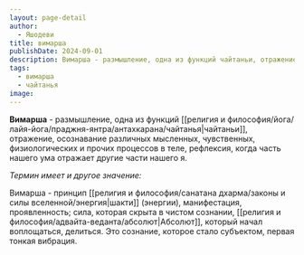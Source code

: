 ```yaml
---
layout: page-detail
author:
  - Яшодеви
title: вимарша
publishDate: 2024-09-01
description: Вимарша - размышление, одна из функций чайтаньи, отражение, осознавание различных мысленных, чувственных, физиологических и прочих процессов в теле, рефлексия, когда часть нашего ума отражает другие части нашего я.
tags:
  - вимарша
  - чайтанья
image:
---
```

**Вимарша** - размышление, одна из функций [[религия и философия/йога/лайя-йога/праджня-янтра/антахкарана/чайтанья|чайтаньи]], отражение, осознавание различных мысленных, чувственных, физиологических и прочих процессов в теле, рефлексия, когда часть нашего ума отражает другие части нашего я.

*Термин имеет и другое значение:*

Вимарша - принцип [[религия и философия/санатана дхарма/законы и силы вселенной/энергия|шакти]] (энергии), манифестация, проявленность; сила, которая скрыта в чистом сознании, [[религия и философия/адвайта-веданта/абсолют|Абсолют]], который начал воплощаться, делиться. Это сознание, которое стало субъектом, первая тонкая вибрация.

